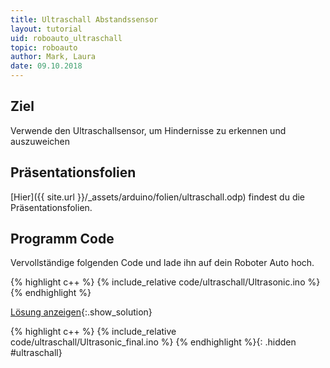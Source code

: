 ```yaml
---
title: Ultraschall Abstandssensor
layout: tutorial
uid: roboauto_ultraschall
topic: roboauto
author: Mark, Laura
date: 09.10.2018
---
```


## Ziel
Verwende den Ultraschallsensor, um Hindernisse zu erkennen und auszuweichen

## Präsentationsfolien
[Hier]({{ site.url }}/_assets/arduino/folien/ultraschall.odp) findest du die Präsentationsfolien.

## Programm Code
Vervollständige folgenden Code und lade ihn auf dein Roboter Auto hoch.

{% highlight c++ %}
{% include_relative code/ultraschall/Ultrasonic.ino %}
{% endhighlight %}

[Lösung anzeigen](#ultraschall){:.show_solution}

{% highlight c++ %}
{% include_relative code/ultraschall/Ultrasonic_final.ino %}
{% endhighlight %}{: .hidden #ultraschall}